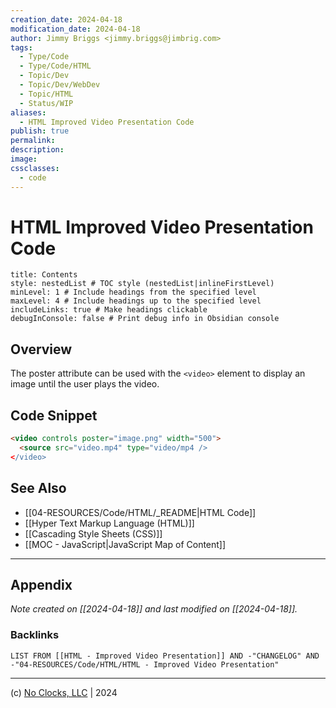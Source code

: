 ```yaml
---
creation_date: 2024-04-18
modification_date: 2024-04-18
author: Jimmy Briggs <jimmy.briggs@jimbrig.com>
tags:
  - Type/Code
  - Type/Code/HTML
  - Topic/Dev
  - Topic/Dev/WebDev
  - Topic/HTML
  - Status/WIP
aliases:
  - HTML Improved Video Presentation Code
publish: true
permalink:
description:
image:
cssclasses:
  - code
---
```


# HTML Improved Video Presentation Code

```table-of-contents
title: Contents 
style: nestedList # TOC style (nestedList|inlineFirstLevel)
minLevel: 1 # Include headings from the specified level
maxLevel: 4 # Include headings up to the specified level
includeLinks: true # Make headings clickable
debugInConsole: false # Print debug info in Obsidian console
```

## Overview

The poster attribute can be used with the `<video>` element to display an image until the user plays the video.

## Code Snippet

```html
<video controls poster="image.png" width="500">
  <source src="video.mp4" type="video/mp4 />
</video>
```

## See Also

- [[04-RESOURCES/Code/HTML/_README|HTML Code]]
- [[Hyper Text Markup Language (HTML)]]
- [[Cascading Style Sheets (CSS)]]
- [[MOC - JavaScript|JavaScript Map of Content]]


***

## Appendix

*Note created on [[2024-04-18]] and last modified on [[2024-04-18]].*

### Backlinks

```dataview
LIST FROM [[HTML - Improved Video Presentation]] AND -"CHANGELOG" AND -"04-RESOURCES/Code/HTML/HTML - Improved Video Presentation"
```

***

(c) [No Clocks, LLC](https://github.com/noclocks) | 2024